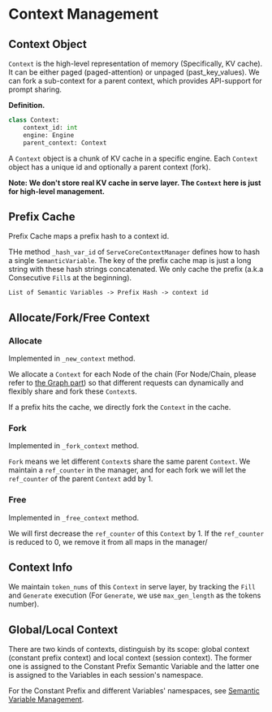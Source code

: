 # Context Management

## Context Object

`Context` is the high-level representation of memory (Specifically, KV cache). It can be either paged (paged-attention) or unpaged (past_key_values). We can fork a sub-context for a parent context, which provides API-support for prompt sharing.

**Definition.**

```python
class Context:
    context_id: int
    engine: Engine
    parent_context: Context
```

A `Context` object is a chunk of KV cache in a specific engine. Each `Context` object has a unique id and optionally a parent context (fork).

**Note: We don't store real KV cache in serve layer. The `Context` here is just for high-level management.**


## Prefix Cache

Prefix Cache maps a prefix hash to a context id.

THe method `_hash_var_id` of `ServeCoreContextManager` defines how to hash a single `SemanticVariable`. The key of the prefix cache map is just a long string with these hash strings concatenated. We only cache the prefix (a.k.a Consecutive `Fill`s at the beginning).

```
List of Semantic Variables -> Prefix Hash -> context id
```

## Allocate/Fork/Free Context

### Allocate

Implemented in `_new_context` method.

We allocate a `Context` for each Node of the chain (For Node/Chain, please refer to [the Graph part](graph.md)) so that different requests can dynamically and flexibly share and fork these `Context`s.

If a prefix hits the cache, we directly fork the `Context` in the cache.

### Fork

Implemented in `_fork_context` method.

`Fork` means we let different `Context`s share the same parent `Context`. We maintain a `ref_counter` in the manager, and for each fork we will let the `ref_counter` of the parent `Context` add by 1.

### Free

Implemented in `_free_context` method.

We will first decrease the `ref_counter` of this `Context` by 1. If the `ref_counter` is reduced to 0, we remove it from all maps in the manager/

## Context Info

We maintain `token_nums` of this `Context` in serve layer, by tracking the `Fill` and `Generate` execution (For `Generate`, we use `max_gen_length` as the tokens number).

## Global/Local Context

There are two kinds of contexts, distinguish by its scope: global context (constant prefix context) and local context (session context). The former one is assigned to the Constant Prefix Semantic Variable and the latter one is assigned to the Variables in each session's namespace.

For the Constant Prefix and different Variables' namespaces, see [Semantic Variable Management](sv_manage.md).